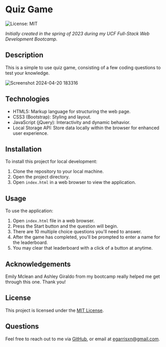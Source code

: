 # Quiz Game

![License: MIT](https://img.shields.io/badge/License-MIT-yellow.svg)

_Initially created in the spring of 2023 during my UCF Full-Stack Web Development Bootcamp._

## Description

This is a simple to use quiz game, consisting of a few coding questions to test your knowledge.

![Screenshot 2024-04-20 183316](https://github.com/EGARRISXN/quiz-game/assets/126130230/1bd702fe-69cd-4315-8124-881f56896de8)

## Technologies

- HTML5: Markup language for structuring the web page.
- CSS3 (Bootstrap): Styling and layout.
- JavaScript (jQuery): Interactivity and dynamic behavior.
- Local Storage API: Store data locally within the browser for enhanced user experience.

## Installation

To install this project for local development:

1. Clone the repository to your local machine.
2. Open the project directory.
3. Open `index.html` in a web browser to view the application.

## Usage

To use the application:

1. Open `index.html` file in a web browser.
2. Press the Start button and the question will begin.
3. There are 10 multiple choice questions you'll need to answer.
4. After the game has completed, you'll be prompted to enter a name for the leaderboard.
5. You may clear that leaderboard with a click of a button at anytime.

## Acknowledgements

Emily Mclean and Ashley Giraldo from my bootcamp really helped me get through this one. Thank you!

## License

This project is licensed under the [MIT License](LICENSE).

## Questions

Feel free to reach out to me via [GitHub](https://github.com/EGARRISXN), or email at egarrisxn@gmail.com.
